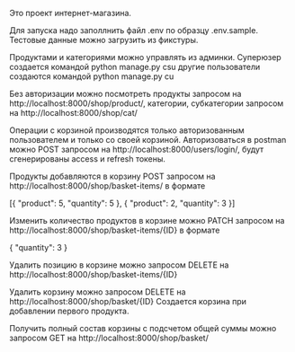Это проект интернет-магазина.

Для запуска надо заполлнить файл .env по образцу .env.sample.
Тестовые данные можно загрузить из фикстуры.

Продуктами и категориями можно управлять из админки.
Суперюзер создается командой python manage.py csu
другие пользователи создаются командой python manage.py cu

Без авторизации можно посмотреть продукты запросом на http://localhost:8000/shop/product/,
категории, субкатегории запросом на http://localhost:8000/shop/cat/


Операции с корзиной производятся только авторизованным пользователем и только со своей корзиной.
Авторизоваться в postman можно POST запросом на http://localhost:8000/users/login/, будут сгенерированы access и refresh токены.

Продукты добавляются в корзину POST запросом  на http://localhost:8000/shop/basket-items/ в формате

[{
    "product": 5,
    "quantity": 5
},
{
    "product": 2,
    "quantity": 3
}]

Изменить количество продуктов в корзине можно PATCH запросом на http://localhost:8000/shop/basket-items/{ID} в формате

{
    "quantity": 3
}

Удалить позицию в корзине можно запросом DELETE на http://localhost:8000/shop/basket-items/{ID} 

Удалить корзину можно запросом DELETE на http://localhost:8000/shop/basket/{ID}
Создается корзина при добавлении первого продукта.

Получить полный состав корзины с подсчетом общей суммы можно запросом GET на http://localhost:8000/shop/basket/